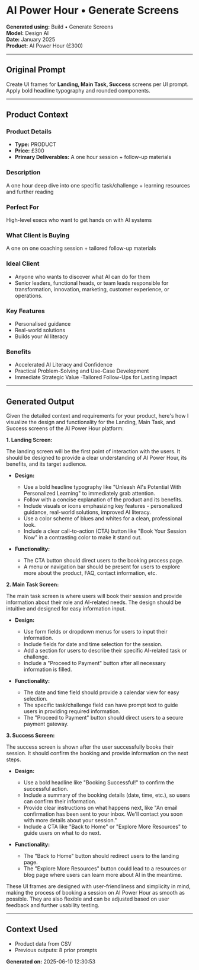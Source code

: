 # AI Power Hour • Generate Screens

**Generated using:** Build • Generate Screens  
**Model:** Design AI  
**Date:** January 2025  
**Product:** AI Power Hour (£300)

---

## Original Prompt
Create UI frames for **Landing, Main Task, Success** screens per UI prompt. Apply bold headline typography and rounded components.

---

## Product Context

### **Product Details**
- **Type:** PRODUCT
- **Price:** £300
- **Primary Deliverables:** A one hour session + follow-up materials

### **Description**
A one hour deep dive into one specific task/challenge + learning resources and further reading

### **Perfect For**
High-level execs who want to get hands on with AI systems

### **What Client is Buying**
A one on one coaching session + tailored follow-up materials

### **Ideal Client**
- Anyone who wants to discover what AI can do for them
- Senior leaders, functional heads, or team leads responsible for transformation, innovation, marketing, customer experience, or operations.

### **Key Features**
- Personalised guidance
- Real-world solutions 
- Builds your AI literacy

### **Benefits**
- Accelerated AI Literacy and Confidence
- Practical Problem-Solving and Use-Case Development
- Immediate Strategic Value
-Tailored Follow-Ups for Lasting Impact

---

## Generated Output

Given the detailed context and requirements for your product, here's how I visualize the design and functionality for the Landing, Main Task, and Success screens of the AI Power Hour platform:

**1. Landing Screen:**

The landing screen will be the first point of interaction with the users. It should be designed to provide a clear understanding of AI Power Hour, its benefits, and its target audience.

- **Design:**
  - Use a bold headline typography like "Unleash AI's Potential With Personalized Learning" to immediately grab attention.
  - Follow with a concise explanation of the product and its benefits.
  - Include visuals or icons emphasizing key features - personalized guidance, real-world solutions, improved AI literacy.
  - Use a color scheme of blues and whites for a clean, professional look.
  - Include a clear call-to-action (CTA) button like "Book Your Session Now" in a contrasting color to make it stand out.

- **Functionality:**
  - The CTA button should direct users to the booking process page.
  - A menu or navigation bar should be present for users to explore more about the product, FAQ, contact information, etc.

**2. Main Task Screen:**

The main task screen is where users will book their session and provide information about their role and AI-related needs. The design should be intuitive and designed for easy information input.

- **Design:**
  - Use form fields or dropdown menus for users to input their information.
  - Include fields for date and time selection for the session.
  - Add a section for users to describe their specific AI-related task or challenge.
  - Include a "Proceed to Payment" button after all necessary information is filled.

- **Functionality:**
  - The date and time field should provide a calendar view for easy selection.
  - The specific task/challenge field can have prompt text to guide users in providing required information.
  - The "Proceed to Payment" button should direct users to a secure payment gateway.

**3. Success Screen:**

The success screen is shown after the user successfully books their session. It should confirm the booking and provide information on the next steps.

- **Design:**
  - Use a bold headline like "Booking Successful!" to confirm the successful action.
  - Include a summary of the booking details (date, time, etc.), so users can confirm their information.
  - Provide clear instructions on what happens next, like "An email confirmation has been sent to your inbox. We'll contact you soon with more details about your session."
  - Include a CTA like "Back to Home" or "Explore More Resources" to guide users on what to do next.

- **Functionality:**
  - The "Back to Home" button should redirect users to the landing page.
  - The "Explore More Resources" button could lead to a resources or blog page where users can learn more about AI in the meantime.

These UI frames are designed with user-friendliness and simplicity in mind, making the process of booking a session on AI Power Hour as smooth as possible. They are also flexible and can be adjusted based on user feedback and further usability testing.

---

## Context Used
- Product data from CSV
- Previous outputs: 8 prior prompts

**Generated on:** 2025-06-10 12:30:53
